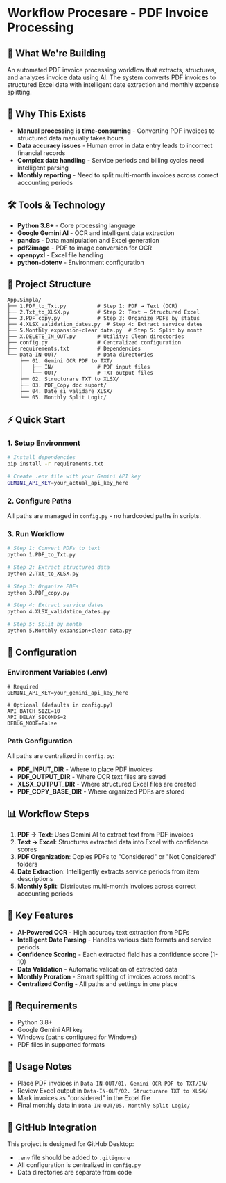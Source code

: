 # Workflow Procesare - PDF Invoice Processing

## 🎯 What We're Building

An automated PDF invoice processing workflow that extracts, structures, and analyzes invoice data using AI. The system converts PDF invoices to structured Excel data with intelligent date extraction and monthly expense splitting.

## 🚀 Why This Exists

- **Manual processing is time-consuming** - Converting PDF invoices to structured data manually takes hours
- **Data accuracy issues** - Human error in data entry leads to incorrect financial records
- **Complex date handling** - Service periods and billing cycles need intelligent parsing
- **Monthly reporting** - Need to split multi-month invoices across correct accounting periods

## 🛠️ Tools & Technology

- **Python 3.8+** - Core processing language
- **Google Gemini AI** - OCR and intelligent data extraction
- **pandas** - Data manipulation and Excel generation
- **pdf2image** - PDF to image conversion for OCR
- **openpyxl** - Excel file handling
- **python-dotenv** - Environment configuration

## 📁 Project Structure

```
App.Simpla/
├── 1.PDF_to_Txt.py          # Step 1: PDF → Text (OCR)
├── 2.Txt_to_XLSX.py         # Step 2: Text → Structured Excel
├── 3.PDF_copy.py            # Step 3: Organize PDFs by status
├── 4.XLSX_validation_dates.py  # Step 4: Extract service dates
├── 5.Monthly expansion+clear data.py  # Step 5: Split by month
├── X.DELETE_IN_OUT.py       # Utility: Clean directories
├── config.py                # Centralized configuration
├── requirements.txt         # Dependencies
└── Data-IN-OUT/             # Data directories
    ├── 01. Gemini OCR PDF to TXT/
    │   ├── IN/              # PDF input files
    │   └── OUT/             # TXT output files
    ├── 02. Structurare TXT to XLSX/
    ├── 03. PDF_Copy doc suport/
    ├── 04. Date si validare XLSX/
    └── 05. Monthly Split Logic/
```

## ⚡ Quick Start

### 1. Setup Environment
```bash
# Install dependencies
pip install -r requirements.txt

# Create .env file with your Gemini API key
GEMINI_API_KEY=your_actual_api_key_here
```

### 2. Configure Paths
All paths are managed in `config.py` - no hardcoded paths in scripts.

### 3. Run Workflow
```bash
# Step 1: Convert PDFs to text
python 1.PDF_to_Txt.py

# Step 2: Extract structured data
python 2.Txt_to_XLSX.py

# Step 3: Organize PDFs
python 3.PDF_copy.py

# Step 4: Extract service dates
python 4.XLSX_validation_dates.py

# Step 5: Split by month
python 5.Monthly expansion+clear data.py
```

## 🔧 Configuration

### Environment Variables (.env)
```env
# Required
GEMINI_API_KEY=your_gemini_api_key_here

# Optional (defaults in config.py)
API_BATCH_SIZE=10
API_DELAY_SECONDS=2
DEBUG_MODE=False
```

### Path Configuration
All paths are centralized in `config.py`:
- **PDF_INPUT_DIR** - Where to place PDF invoices
- **PDF_OUTPUT_DIR** - Where OCR text files are saved
- **XLSX_OUTPUT_DIR** - Where structured Excel files are created
- **PDF_COPY_BASE_DIR** - Where organized PDFs are stored

## 📊 Workflow Steps

1. **PDF → Text**: Uses Gemini AI to extract text from PDF invoices
2. **Text → Excel**: Structures extracted data into Excel with confidence scores
3. **PDF Organization**: Copies PDFs to "Considered" or "Not Considered" folders
4. **Date Extraction**: Intelligently extracts service periods from item descriptions
5. **Monthly Split**: Distributes multi-month invoices across correct accounting periods

## 🎯 Key Features

- **AI-Powered OCR** - High accuracy text extraction from PDFs
- **Intelligent Date Parsing** - Handles various date formats and service periods
- **Confidence Scoring** - Each extracted field has a confidence score (1-10)
- **Data Validation** - Automatic validation of extracted data
- **Monthly Proration** - Smart splitting of invoices across months
- **Centralized Config** - All paths and settings in one place

## 🚨 Requirements

- Python 3.8+
- Google Gemini API key
- Windows (paths configured for Windows)
- PDF files in supported formats

## 📝 Usage Notes

- Place PDF invoices in `Data-IN-OUT/01. Gemini OCR PDF to TXT/IN/`
- Review Excel output in `Data-IN-OUT/02. Structurare TXT to XLSX/`
- Mark invoices as "considered" in the Excel file
- Final monthly data in `Data-IN-OUT/05. Monthly Split Logic/`

## 🔄 GitHub Integration

This project is designed for GitHub Desktop:
- `.env` file should be added to `.gitignore`
- All configuration is centralized in `config.py`
- Data directories are separate from code
